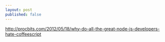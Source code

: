 ```yaml
---
layout: post
published: false
---
```


http://procbits.com/2012/05/18/why-do-all-the-great-node-js-developers-hate-coffeescript